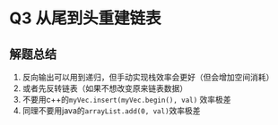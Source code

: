 # Q3 从尾到头重建链表

## 解题总结

1. 反向输出可以用到递归，但手动实现栈效率会更好（但会增加空间消耗）
2. 或者先反转链表（如果不想改变原来链表数据）
3. 不要用c++的`myVec.insert(myVec.begin(), val)` 效率极差
4. 同理不要用java的`arrayList.add(0, val)`效率极差


